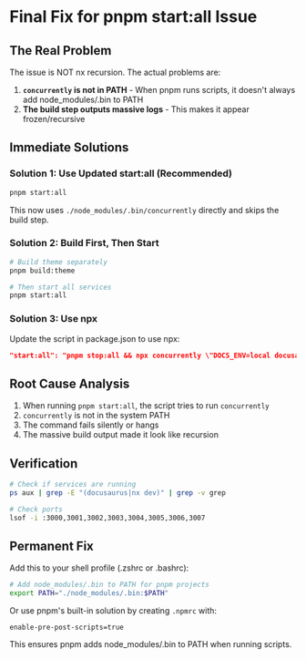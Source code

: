 # Final Fix for pnpm start:all Issue

## The Real Problem
The issue is NOT nx recursion. The actual problems are:

1. **`concurrently` is not in PATH** - When pnpm runs scripts, it doesn't always add node_modules/.bin to PATH
2. **The build step outputs massive logs** - This makes it appear frozen/recursive

## Immediate Solutions

### Solution 1: Use Updated start:all (Recommended)
```bash
pnpm start:all
```
This now uses `./node_modules/.bin/concurrently` directly and skips the build step.

### Solution 2: Build First, Then Start
```bash
# Build theme separately
pnpm build:theme

# Then start all services
pnpm start:all
```

### Solution 3: Use npx
Update the script in package.json to use npx:
```json
"start:all": "pnpm stop:all && npx concurrently \"DOCS_ENV=local docusaurus start portal --port 3000\" ..."
```

## Root Cause Analysis

1. When running `pnpm start:all`, the script tries to run `concurrently`
2. `concurrently` is not in the system PATH
3. The command fails silently or hangs
4. The massive build output made it look like recursion

## Verification
```bash
# Check if services are running
ps aux | grep -E "(docusaurus|nx dev)" | grep -v grep

# Check ports
lsof -i :3000,3001,3002,3003,3004,3005,3006,3007
```

## Permanent Fix
Add this to your shell profile (.zshrc or .bashrc):
```bash
# Add node_modules/.bin to PATH for pnpm projects
export PATH="./node_modules/.bin:$PATH"
```

Or use pnpm's built-in solution by creating `.npmrc` with:
```
enable-pre-post-scripts=true
```

This ensures pnpm adds node_modules/.bin to PATH when running scripts.